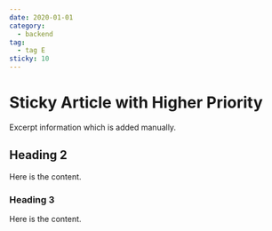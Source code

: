 ```yaml
---
date: 2020-01-01
category:
  - backend
tag:
  - tag E
sticky: 10
---
```


# Sticky Article with Higher Priority

Excerpt information which is added manually.

<!-- more -->

## Heading 2

Here is the content.

### Heading 3

Here is the content.
